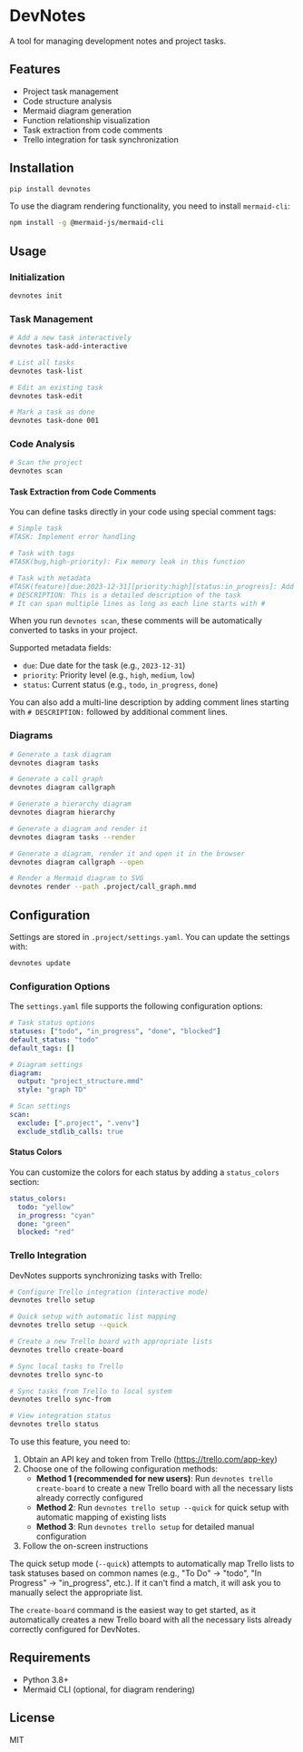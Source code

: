 # DevNotes

A tool for managing development notes and project tasks.

## Features

- Project task management
- Code structure analysis
- Mermaid diagram generation
- Function relationship visualization
- Task extraction from code comments
- Trello integration for task synchronization

## Installation

```bash
pip install devnotes
```

To use the diagram rendering functionality, you need to install `mermaid-cli`:

```bash
npm install -g @mermaid-js/mermaid-cli
```

## Usage

### Initialization

```bash
devnotes init
```

### Task Management

```bash
# Add a new task interactively
devnotes task-add-interactive

# List all tasks
devnotes task-list

# Edit an existing task
devnotes task-edit

# Mark a task as done
devnotes task-done 001
```

### Code Analysis

```bash
# Scan the project
devnotes scan
```

#### Task Extraction from Code Comments

You can define tasks directly in your code using special comment tags:

```python
# Simple task
#TASK: Implement error handling

# Task with tags
#TASK(bug,high-priority): Fix memory leak in this function

# Task with metadata
#TASK(feature)[due:2023-12-31][priority:high][status:in_progress]: Add new feature
# DESCRIPTION: This is a detailed description of the task
# It can span multiple lines as long as each line starts with #
```

When you run `devnotes scan`, these comments will be automatically converted to tasks in your project.

Supported metadata fields:
- `due`: Due date for the task (e.g., `2023-12-31`)
- `priority`: Priority level (e.g., `high`, `medium`, `low`)
- `status`: Current status (e.g., `todo`, `in_progress`, `done`)

You can also add a multi-line description by adding comment lines starting with `# DESCRIPTION:` followed by additional comment lines.

### Diagrams

```bash
# Generate a task diagram
devnotes diagram tasks

# Generate a call graph
devnotes diagram callgraph

# Generate a hierarchy diagram
devnotes diagram hierarchy

# Generate a diagram and render it
devnotes diagram tasks --render

# Generate a diagram, render it and open it in the browser
devnotes diagram callgraph --open

# Render a Mermaid diagram to SVG
devnotes render --path .project/call_graph.mmd
```

## Configuration

Settings are stored in `.project/settings.yaml`. You can update the settings with:

```bash
devnotes update
```

### Configuration Options

The `settings.yaml` file supports the following configuration options:

```yaml
# Task status options
statuses: ["todo", "in_progress", "done", "blocked"]
default_status: "todo"
default_tags: []

# Diagram settings
diagram:
  output: "project_structure.mmd"
  style: "graph TD"

# Scan settings
scan:
  exclude: [".project", ".venv"]
  exclude_stdlib_calls: true
```

#### Status Colors

You can customize the colors for each status by adding a `status_colors` section:

```yaml
status_colors:
  todo: "yellow"
  in_progress: "cyan"
  done: "green"
  blocked: "red"
```

### Trello Integration

DevNotes supports synchronizing tasks with Trello:

```bash
# Configure Trello integration (interactive mode)
devnotes trello setup

# Quick setup with automatic list mapping
devnotes trello setup --quick

# Create a new Trello board with appropriate lists
devnotes trello create-board

# Sync local tasks to Trello
devnotes trello sync-to

# Sync tasks from Trello to local system
devnotes trello sync-from

# View integration status
devnotes trello status
```

To use this feature, you need to:
1. Obtain an API key and token from Trello (https://trello.com/app-key)
2. Choose one of the following configuration methods:
   - **Method 1 (recommended for new users)**: Run `devnotes trello create-board` to create a new Trello board with all the necessary lists already correctly configured
   - **Method 2**: Run `devnotes trello setup --quick` for quick setup with automatic mapping of existing lists
   - **Method 3**: Run `devnotes trello setup` for detailed manual configuration
3. Follow the on-screen instructions

The quick setup mode (`--quick`) attempts to automatically map Trello lists to task statuses based on common names (e.g., "To Do" → "todo", "In Progress" → "in_progress", etc.). If it can't find a match, it will ask you to manually select the appropriate list.

The `create-board` command is the easiest way to get started, as it automatically creates a new Trello board with all the necessary lists already correctly configured for DevNotes.

## Requirements

- Python 3.8+
- Mermaid CLI (optional, for diagram rendering)

## License

MIT